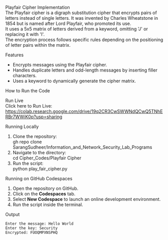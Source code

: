 Playfair Cipher Implementation  
The Playfair cipher is a digraph substitution cipher that encrypts pairs of letters instead of single letters. It was invented by Charles Wheatstone in 1854 but is named after Lord Playfair, who promoted its use.  
It uses a 5x5 matrix of letters derived from a keyword, omitting 'J' or replacing it with 'I'.  
The encryption process follows specific rules depending on the positioning of letter pairs within the matrix.  

Features  
- Encrypts messages using the Playfair cipher.  
- Handles duplicate letters and odd-length messages by inserting filler characters.  
- Uses a keyword to dynamically generate the cipher matrix.  

How to Run the Code  

Run Live  
Click here to Run Live: https://colab.research.google.com/drive/19q2CR3CwSWWNdQCwQ5TNhERBr7WWiK0p?usp=sharing  

Running Locally  
1. Clone the repository:  
   gh repo clone SarangSudheer/Information_and_Network_Security_Lab_Programs  
2. Navigate to the directory:  
   cd Cipher_Codes/Playfair Cipher  
3. Run the script:  
   python play_fair_cipher.py  

Running on GitHub Codespaces  
1. Open the repository on GitHub.  
2. Click on the **Codespaces** tab.  
3. Select **New Codespace** to launch an online development environment.  
4. Run the script inside the terminal.  

Output  
```
Enter the message: Hello World  
Enter the key: Security  
Encrypted: FUOQMPXNSPHQ  
```


